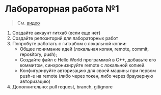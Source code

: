 # Лабораторная работа №1

> См. [видео](https://youtu.be/OgsTtVSwJUk) 

1. Создайте аккаунт гитхаб (если еще нет)
2. Создайте репозиторий для лабораторных работ
3. Попробуте работать с гитхабом с локальной копии:
    - Общее понимание идей (локальная копия, remote, commit, repository, push);
    - Создайте файл с Hello World программой в C++, добавьте его коммитом, синхронизируйте remote с локальной копией.
    - Конфигурируйте авторизацию для своей машины при первом push-e на remote (либо через токен, либо через браузерную авторизацию)
4. Дополнительно: pull request, branch, gitignore
